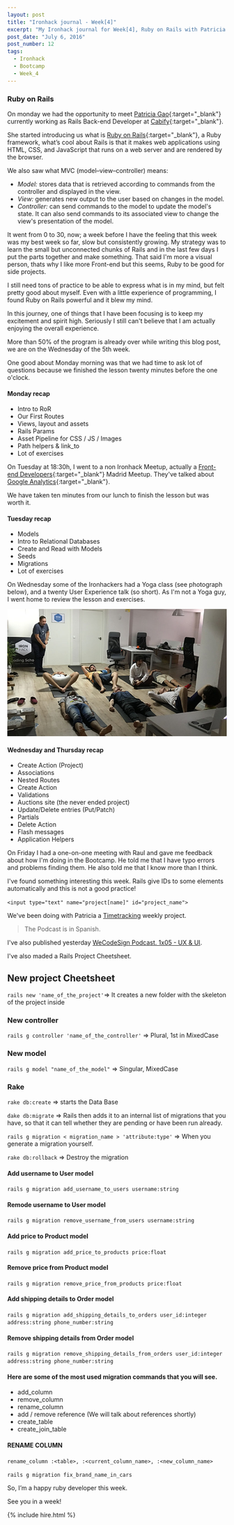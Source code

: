 ```yaml
---
layout: post
title: "Ironhack journal - Week[4]"
excerpt: "My Ironhack journal for Week[4], Ruby on Rails with Patricia Gao"
post_date: "July 6, 2016"
post_number: 12
tags: 
  - Ironhack
  - Bootcamp
  - Week_4
---
```


### Ruby on Rails

On monday we had the opportunity to meet [Patricia Gao](https://twitter.com/patriciagao){:target="_blank"} currently working as Rails Back-end Developer at [Cabify](https://www.cabify.com/){:target="_blank"}.

She started introducing us what is [Ruby on Rails](http://rubyonrails.org){:target="_blank"}, a Ruby framework, what’s cool about Rails is that it makes web applications using HTML, CSS, and JavaScript that runs on a web server and are rendered by the browser.

We also saw what MVC (model–view–controller) means:

+ *Model:* stores data that is retrieved according to commands from the controller and displayed in the view.
+ *View:* generates new output to the user based on changes in the model.
+ *Controller:* can send commands to the model to update the model's state. It can also send commands to its associated view to change the view's presentation of the model.

It went from 0 to 30, now; a week before I have the feeling that this week was my best week so far, slow but consistently growing. My strategy was to learn the small but unconnected chunks of Rails and in the last few days I put the parts together and make something. That said I'm more a visual person, thats why I like more Front-end but this seems, Ruby to be good for side projects.

I still need tons of practice to be able to express what is in my mind, but felt pretty good about myself. Even with a little experience of programming, I found Ruby on Rails powerful and it blew my mind.

In this journey, one of things that I have been focusing is to keep my excitement and spirit high. Seriously I still can't believe that I am actually enjoying the overall experience.

More than 50% of the program is already over while writing this blog post, we are on the Wednesday of the 5th week.

One good about Monday morning was that we had time to ask lot of questions because we finished the lesson twenty minutes before the one o'clock.

#### Monday recap

+ Intro to RoR
+ Our First Routes
+ Views, layout and assets
+ Rails Params
+ Asset Pipeline for CSS / JS / Images
+ Path helpers & link_to
+ Lot of exercises

On Tuesday at 18:30h, I went to a non Ironhack Meetup, actually a [Front-end Developers](http://www.meetup.com/Front-end-Developers-Madrid){:target="_blank"} Madrid Meetup. They've talked about [Google Analytics](https://twitter.com/IgnaciodeNuevo/status/747843215663955968){:target="_blank"}.

We have taken ten minutes from our lunch to finish the lesson but was worth it.

#### Tuesday recap

+ Models
+ Intro to Relational Databases
+ Create and Read with Models
+ Seeds
+ Migrations
+ Lot of exercises

On Wednesday some of the Ironhackers had a Yoga class (see photograph below), and a twenty User Experience talk (so short). As I'm not a Yoga guy, I went home to review the lesson and exercises.

<img src="/images/post-irnohack-week-four.jpg" alt="Yoga time">

#### Wednesday and Thursday recap

+ Create Action (Project)
+ Associations
+ Nested Routes
+ Create Action
+ Validations
+ Auctions site (the never ended project)
+ Update/Delete entries (Put/Patch)
+ Partials
+ Delete Action
+ Flash messages
+ Application Helpers

On Friday I had a one-on-one meeting with Raul and gave me feedback about how I'm doing in the Bootcamp. He told me that I have typo errors and problems finding them. He also told me that I know more than I think.

I've found something interesting this week. Rails give IDs to some elements automatically and this is not a good practice!

`
	<input type="text" name="project[name]" id="project_name">
`

We've been doing with Patricia a [Timetracking](https://github.com/IgnaciodeNuevo/Ironhack/tree/master/Week%204/timetracking) weekly project.

<div>
	<blockquote class="container  alert">
	    <span>The Podcast is in Spanish.</span>
	</blockquote>
</div>

I've also published yesterday [WeCodeSign Podcast. 1x05 - UX & UI](http://wecodesignpodcast.com/2016/07/05/episodio-5).

I've also maded a Rails Project Cheetsheet.

## New project Cheetsheet

`rails new 'name_of_the_project'`=> It creates a new folder with the skeleton of the project inside

### New controller

`rails g controller 'name_of_the_controller'` => Plural, 1st in MixedCase

### New model

`rails g model "name_of_the_model"` => Singular, MixedCase

### Rake

`rake db:create` => starts the Data Base

`dake db:migrate` => Rails then adds it to an internal list of migrations that you have, so that it can tell whether they are pending or have been run already.

`rails g migration < migration_name > 'attribute:type'` => When you generate a migration yourself.

`rake db:rollback` => Destroy the migration

#### Add username to User model

`rails g migration add_username_to_users username:string`

#### Remode username to User model

`rails g migration remove_username_from_users username:string`

#### Add price to Product model

`rails g migration add_price_to_products price:float`

#### Remove price from Product model

`rails g migration remove_price_from_products price:float`

#### Add shipping details to Order model

`rails g migration add_shipping_details_to_orders user_id:integer address:string phone_number:string`

#### Remove shipping details from Order model

`rails g migration remove_shipping_details_from_orders user_id:integer address:string phone_number:string`

#### Here are some of the most used migration commands that you will see.

+ add_column
+ remove_column
+ rename_column
+ add / remove reference (We will talk about references shortly)
+ create_table
+ create_join_table

#### RENAME COLUMN

`rename_column :<table>, :<current_column_name>, :<new_column_name>`

`rails g migration fix_brand_name_in_cars`

So, I’m a happy ruby developer this week.

See you in a week!

{% include hire.html %}